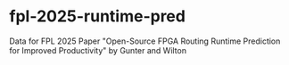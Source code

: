 # fpl-2025-runtime-pred
Data for FPL 2025 Paper "Open-Source FPGA Routing Runtime Prediction for Improved Productivity" by Gunter and Wilton
